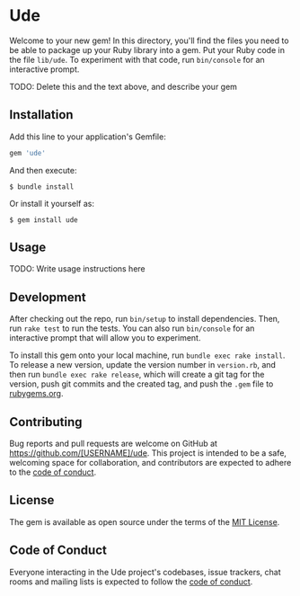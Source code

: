 # Ude

Welcome to your new gem! In this directory, you'll find the files you need to be able to package up your Ruby library into a gem. Put your Ruby code in the file `lib/ude`. To experiment with that code, run `bin/console` for an interactive prompt.

TODO: Delete this and the text above, and describe your gem

## Installation

Add this line to your application's Gemfile:

```ruby
gem 'ude'
```

And then execute:

    $ bundle install

Or install it yourself as:

    $ gem install ude

## Usage

TODO: Write usage instructions here

## Development

After checking out the repo, run `bin/setup` to install dependencies. Then, run `rake test` to run the tests. You can also run `bin/console` for an interactive prompt that will allow you to experiment.

To install this gem onto your local machine, run `bundle exec rake install`. To release a new version, update the version number in `version.rb`, and then run `bundle exec rake release`, which will create a git tag for the version, push git commits and the created tag, and push the `.gem` file to [rubygems.org](https://rubygems.org).

## Contributing

Bug reports and pull requests are welcome on GitHub at https://github.com/[USERNAME]/ude. This project is intended to be a safe, welcoming space for collaboration, and contributors are expected to adhere to the [code of conduct](https://github.com/[USERNAME]/ude/blob/master/CODE_OF_CONDUCT.md).

## License

The gem is available as open source under the terms of the [MIT License](https://opensource.org/licenses/MIT).

## Code of Conduct

Everyone interacting in the Ude project's codebases, issue trackers, chat rooms and mailing lists is expected to follow the [code of conduct](https://github.com/[USERNAME]/ude/blob/master/CODE_OF_CONDUCT.md).
